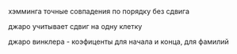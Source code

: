 хэмминга точные совпадения по порядку без сдвига

джаро учитывает сдвиг на одну клетку

джаро винклера - коэфиценты для начала и конца, для фамилий
